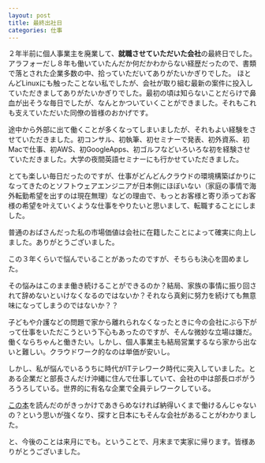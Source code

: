 ```yaml
---
layout: post
title: 最終出社日
categories: 仕事
---
```


２年半前に個人事業主を廃業して、**就職させていただいた会社**の最終日でした。
アラフォーだし８年も働いていたんだか何だかわからない経歴だったので、書類で落とされた企業多数の中、拾っていただいてありがたいかぎりでした。
ほとんどLinuxにも触ったことない私でしたが、会社が取り組む最新の案件に投入していただきましてありがたいかぎりでした。最初の頃は知らないことだらけで鼻血が出そうな毎日でしたが、なんとかついていくことができました。それもこれも支えていただいた同僚の皆様のおかげです。

途中から外部に出て働くことが多くなってしまいましたが、それもよい経験をさせていただきました。初コンサル、初執筆、初セミナーで発表、初外資系、初Macで仕事、初AWS、初GoogleApps、初ゴルフなどいろいろな初を経験させていただきました。大学の夜間英語セミナーにも行かせていただきました。

とても楽しい毎日だったのですが、仕事がどんどんクラウドの環境構築ばかりになってきたのとソフトウェアエンジニアが日本側にほぼいない（家庭の事情で海外転勤希望を出すのは現在無理）などの理由で、もっとお客様と寄り添ってお客様の希望を叶えていくような仕事をやりたいと思いまして、転職することにしました。

普通のおばさんだった私の市場価値は会社に在籍したことによって確実に向上しました。ありがとうございました。

この３年くらいで悩んでいることがあったのですが、そちらも決心を固めました。

その悩みはこのまま働き続けることができるのか？結局、家族の事情に振り回されて辞めないといけなくなるのではないか？それなら真剣に努力を続けても無意味になってしまうのではないか？？

子どもや介護などの問題で家から離れられなくなったときに今の会社にぶら下がって仕事をいただこうという下心もあったのですが、そんな微妙な立場は嫌だ。働くならちゃんと働きたい。しかし、個人事業主も結局営業するなら家から出ないと難しい。クラウドワーク的なのは単価が安いし。

しかし、私が悩んでいるうちに時代がITテレワーク時代に突入していました。とある企業だと部長さんだけ沖縄に住んで仕事していて、会社の中は部長ロボがうろうろしている。世界的に有名な企業で全員テレワークしている。

<a href="http://kamekokamekame.net/?p=88" target="_blank">この本</a>を読んだのがきっかけであきらめなければ納得いくまで働けるんじゃないの？という思いが強くなり、探すと日本にもそんな会社があることがわかりました。

と、今後のことは来月にでも。ということで、月末まで実家に帰ります。皆様ありがとうございました。

